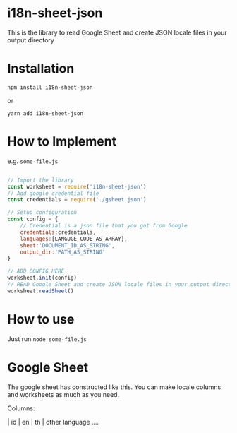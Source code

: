 # i18n-sheet-json

This is the library to read Google Sheet and create JSON locale files in your output directory

# Installation
``` npm install i18n-sheet-json ```

or

``` yarn add i18n-sheet-json ```  

# How to Implement

e.g. ```some-file.js```

```javascript

// Import the library
const worksheet = require('i18n-sheet-json')
// Add google credential file
const credentials = require('./gsheet.json')

// Setup configuration
const config = {
    // Credential is a json file that you got from Google
    credentials:credentials,
    languages:[LANGUGE_CODE_AS_ARRAY],
    sheet:'DOCUMENT_ID_AS_STRING',
    output_dir:'PATH_AS_STRING'
}

// ADD CONFIG HERE
worksheet.init(config)
// READ Google Sheet and create JSON locale files in your output directory
worksheet.readSheet()
```

# How to use

Just run ``` node some-file.js ```

# Google Sheet

The google sheet has constructed like this. You can make locale columns and worksheets as much as you need.

Columns:

| id | en | th | other language ....
